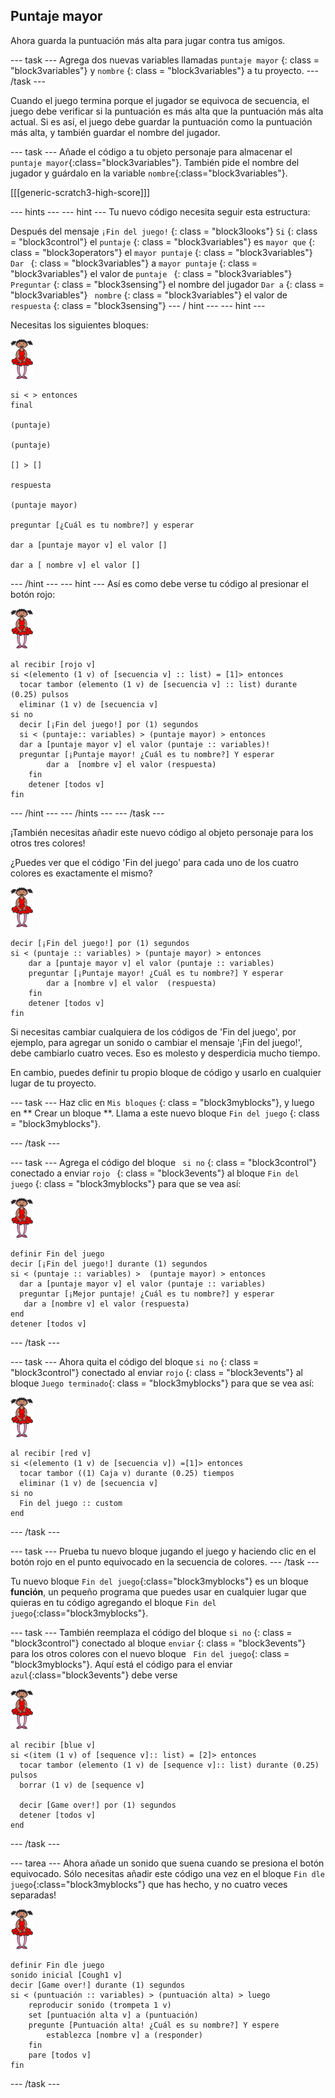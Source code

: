 ## Puntaje mayor

Ahora guarda la puntuación más alta para jugar contra tus amigos.

\--- task \--- Agrega dos nuevas variables llamadas ` puntaje mayor ` {: class = "block3variables"} y ` nombre ` {: class = "block3variables"} a tu proyecto. \--- /task \---

Cuando el juego termina porque el jugador se equivoca de secuencia, el juego debe verificar si la puntuación es más alta que la puntuación más alta actual. Si es así, el juego debe guardar la puntuación como la puntuación más alta, y también guardar el nombre del jugador.

\--- task \--- Añade el código a tu objeto personaje para almacenar el `puntaje mayor`{:class="block3variables"}. También pide el nombre del jugador y guárdalo en la variable `nombre`{:class="block3variables"}.

[[[generic-scratch3-high-score]]]

\--- hints \--- \--- hint \--- Tu nuevo código necesita seguir esta estructura:

Después del mensaje ` ¡Fin del juego! ` {: class = "block3looks"} ` Si ` {: class = "block3control"} el ` puntaje ` {: class = "block3variables"} es ` mayor que ` {: class = "block3operators"} el ` mayor puntaje ` {: class = "block3variables"} `Dar ` {: class = "block3variables"} a ` mayor puntaje ` {: class = "block3variables"} el valor de `puntaje ` {: class = "block3variables"} ` Preguntar ` {: class = "block3sensing"} el nombre del jugador ` Dar a ` {: class = "block3variables"} ` nombre` {: class = "block3variables"} el valor de ` respuesta ` {: class = "block3sensing"} \--- / hint \--- \--- hint \---

Necesitas los siguientes bloques:

![bailarina](images/ballerina.png)

```blocks3
si < > entonces
final

(puntaje)

(puntaje)

[] > []

respuesta

(puntaje mayor)

preguntar [¿Cuál es tu nombre?] y esperar

dar a [puntaje mayor v] el valor [] 

dar a [ nombre v] el valor [] 
```

\--- /hint \--- \--- hint \--- Así es como debe verse tu código al presionar el botón rojo:

![bailarina](images/ballerina.png)

```blocks3
al recibir [rojo v]
si <(elemento (1 v) of [secuencia v] :: list) = [1]> entonces 
  tocar tambor (elemento (1 v) de [secuencia v] :: list) durante (0.25) pulsos
  eliminar (1 v) de [secuencia v]
si no
  decir [¡Fin del juego!] por (1) segundos
  si < (puntaje:: variables) > (puntaje mayor) > entonces
  dar a [puntaje mayor v] el valor (puntaje :: variables)!
  preguntar [¡Puntaje mayor! ¿Cuál es tu nombre?] Y esperar
        dar a  [nombre v] el valor (respuesta)
    fin
    detener [todos v]
fin
```

\--- /hint \--- \--- /hints \--- \--- /task \---

¡También necesitas añadir este nuevo código al objeto personaje para los otros tres colores!

¿Puedes ver que el código 'Fin del juego' para cada uno de los cuatro colores es exactamente el mismo?

![bailarina](images/ballerina.png)

```blocks3
decir [¡Fin del juego!] por (1) segundos
si < (puntaje :: variables) > (puntaje mayor) > entonces
    dar a [puntaje mayor v] el valor (puntaje :: variables)
    preguntar [¡Puntaje mayor! ¿Cuál es tu nombre?] Y esperar
        dar a [nombre v] el valor  (respuesta)
    fin
    detener [todos v]
fin
```

Si necesitas cambiar cualquiera de los códigos de 'Fin del juego', por ejemplo, para agregar un sonido o cambiar el mensaje '¡Fin del juego!', debe cambiarlo cuatro veces. Eso es molesto y desperdicia mucho tiempo.

En cambio, puedes definir tu propio bloque de código y usarlo en cualquier lugar de tu proyecto.

\--- task \--- Haz clic en ` Mis bloques ` {: class = "block3myblocks"}, y luego en ** Crear un bloque **. Llama a este nuevo bloque ` Fin del juego ` {: class = "block3myblocks"}.

\--- /task \---

\--- task \--- Agrega el código del bloque ` si no` {: class = "block3control"} conectado a enviar `rojo ` {: class = "block3events"} al bloque ` Fin del juego ` {: class = "block3myblocks"} para que se vea así:

![bailarina](images/ballerina.png)

```blocks3
definir Fin del juego
decir [¡Fin del juego!] durante (1) segundos
si < (puntaje :: variables) >  (puntaje mayor) > entonces 
  dar a [puntaje mayor v] el valor (puntaje :: variables)
  preguntar [¡Mejor puntaje! ¿Cuál es tu nombre?] y esperar
   dar a [nombre v] el valor (respuesta)
end
detener [todos v]
```

\--- /task \---

\--- task \--- Ahora quita el código del bloque ` si no ` {: class = "block3control"} conectado al enviar ` rojo ` {: class = "block3events"} al bloque ` Juego terminado `{: class = "block3myblocks"} para que se vea así:

![bailarina](images/ballerina.png)

```blocks3
al recibir [red v]
si <(elemento (1 v) de [secuencia v]) =[1]> entonces 
  tocar tambor ((1) Caja v) durante (0.25) tiempos
  eliminar (1 v) de [secuencia v]
si no 
  Fin del juego :: custom
end
```

\--- /task \---

\--- task \--- Prueba tu nuevo bloque jugando el juego y haciendo clic en el botón rojo en el punto equivocado en la secuencia de colores. \--- /task \---

Tu nuevo bloque `Fin del juego`{:class="block3myblocks"} es un bloque **función**, un pequeño programa que puedes usar en cualquier lugar que quieras en tu código agregando el bloque `Fin del juego`{:class="block3myblocks"}.

\--- task \--- También reemplaza el código del bloque ` si no ` {: class = "block3control"} conectado al bloque ` enviar ` {: class = "block3events"} para los otros colores con el nuevo bloque ` Fin del juego`{: class = "block3myblocks"}. Aquí está el código para el enviar `azul`{:class="block3events"} debe verse

![bailarina](images/ballerina.png)

```blocks3
al recibir [blue v]
si <(item (1 v) of [sequence v]:: list) = [2]> entonces 
  tocar tambor (elemento (1 v) de [sequence v]:: list) durante (0.25) pulsos
  borrar (1 v) de [sequence v]

  decir [Game over!] por (1) segundos
  detener [todos v]
end
```

\--- /task \---

\--- tarea \--- Ahora añade un sonido que suena cuando se presiona el botón equivocado. Sólo necesitas añadir este código una vez en el bloque `Fin dle juego`{:class="block3myblocks"} que has hecho, y no cuatro veces separadas!

![bailarina](images/ballerina.png)

```blocks3
definir Fin dle juego
sonido inicial [Cough1 v]
decir [Game over!] durante (1) segundos
si < (puntuación :: variables) > (puntuación alta) > luego
    reproducir sonido (trompeta 1 v)
    set [puntuación alta v] a (puntuación)
    pregunte [Puntuación alta! ¿Cuál es su nombre?] Y espere
        establezca [nombre v] a (responder)
    fin
    pare [todos v]
fin
```

\--- /task \---